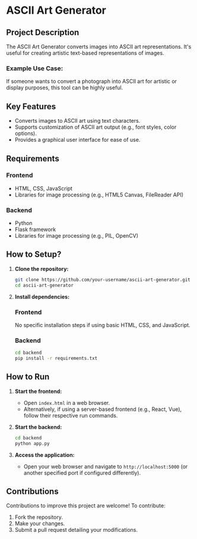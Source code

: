 # ASCII Art Generator

## Project Description

The ASCII Art Generator converts images into ASCII art representations. It's useful for creating artistic text-based representations of images.

### Example Use Case:
If someone wants to convert a photograph into ASCII art for artistic or display purposes, this tool can be highly useful.

## Key Features

- Converts images to ASCII art using text characters.
- Supports customization of ASCII art output (e.g., font styles, color options).
- Provides a graphical user interface for ease of use.

## Requirements

### Frontend

- HTML, CSS, JavaScript
- Libraries for image processing (e.g., HTML5 Canvas, FileReader API)

### Backend

- Python
- Flask framework
- Libraries for image processing (e.g., PIL, OpenCV)

## How to Setup?

1. **Clone the repository:**
   ```bash
   git clone https://github.com/your-username/ascii-art-generator.git
   cd ascii-art-generator
   
2. **Install dependencies:**

    ### Frontend
      No specific installation steps if using basic HTML, CSS, and JavaScript.

    ### Backend
     ```bash
     cd backend
     pip install -r requirements.txt

## How to Run

1. **Start the frontend:**
   - Open `index.html` in a web browser.
   - Alternatively, if using a server-based frontend (e.g., React, Vue), follow their respective run commands.

2. **Start the backend:**
   ```bash
   cd backend
   python app.py

3. **Access the application:**

    - Open your web browser and navigate to `http://localhost:5000` (or another specified port if configured differently).

## Contributions

Contributions to improve this project are welcome! To contribute:

1. Fork the repository.
2. Make your changes.
3. Submit a pull request detailing your modifications.
